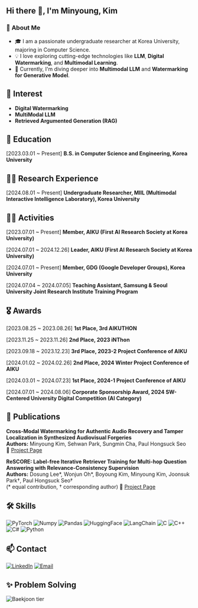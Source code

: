 ## Hi there 👋, I'm Minyoung, Kim

### 🌟 **About Me**  
- 🎓 I am a passionate undergraduate researcher at Korea University, majoring in Computer Science.  
- 💡 I love exploring cutting-edge technologies like **LLM**, **Digital Watermarking**, and **Multimodal Learning**.  
- 🌱 Currently, I'm diving deeper into **Multimodal LLM** and **Watermarking for Generative Model**.

## 🥰 Interest
- **Digital Watermarking**
- **MultiModal LLM**
- **Retrieved Argumented Generation (RAG)**

## 🏫 Education
[2023.03.01 ~ Present]
**B.S. in Computer Science and Engineering, Korea University**


## 🧑‍🔬 Research Experience
[2024.08.01 ~ Present]
**Undergraduate Researcher, MIIL (Multimodal Interactive Intelligence Laboratory), Korea University**


## 🏃‍♂️ Activities
[2023.07.01 ~ Present]
**Member, AIKU (First AI Research Society at Korea University)**

[2024.07.01 ~ 2024.12.26]
**Leader, AIKU (First AI Research Society at Korea University)**

[2024.07.01 ~ Present]
**Member, GDG (Google Developer Groups), Korea University**

[2024.07.04 ~ 2024.07.05]
**Teaching Assistant, Samsung & Seoul University Joint Research Institute Training Program**



## 🎖 Awards
[2023.08.25 ~ 2023.08.26]
**1st Place, 3rd AIKUTHON**

[2023.11.25 ~ 2023.11.26]
**2nd Place, 2023 iNThon**

[2023.09.18 ~ 2023.12.23]
**3rd Place, 2023-2 Project Conference of AIKU**

[2024.01.02 ~ 2024.02.26]
**2nd Place, 2024 Winter Project Conference of AIKU**

[2024.03.01 ~ 2024.07.23]
**1st Place, 2024-1 Project Conference of AIKU**

[2024.07.01 ~ 2024.08.06]
**Corporate Sponsorship Award, 2024 SW-Centered University Digital Competition (AI Category)**


## 📝 Publications
**Cross-Modal Watermarking for Authentic Audio Recovery and Tamper Localization in Synthesized Audiovisual Forgeries**  
**Authors:** Minyoung Kim, Sehwan Park, Sungmin Cha, Paul Hongsuck Seo  
🔗 [Project Page](https://eurominyoung186.github.io/CMW_SAVF/) 

**ReSCORE: Label-free Iterative Retriever Training for Multi-hop Question Answering with Relevance-Consistency Supervision**  
**Authors:** Dosung Lee\*, Wonjun Oh\*, Boyoung Kim, Minyoung Kim, Joonsuk Park†, Paul Hongsuck Seo†  
(\* equal contribution, † corresponding author)
🔗 [Project Page](https://leeds1219.github.io/ReSCORE/)


## 🛠️ Skills 
![PyTorch](https://img.shields.io/badge/PyTorch-EE4C2C?style=for-the-badge&logo=pytorch&logoColor=white)
![Numpy](https://img.shields.io/badge/Numpy-777BB4?style=for-the-badge&logo=numpy&logoColor=white)
![Pandas](https://img.shields.io/badge/Pandas-2C2D72?style=for-the-badge&logo=pandas&logoColor=white)
![HuggingFace](https://img.shields.io/badge/-HuggingFace-FDEE21?style=for-the-badge&logo=HuggingFace&logoColor=black)
![LangChain](https://img.shields.io/badge/langchain-1C3C3C?style=for-the-badge&logo=langchain&logoColor=white)
![C](https://img.shields.io/badge/C-00599C?style=for-the-badge&logo=c&logoColor=white)
![C++](https://img.shields.io/badge/C%2B%2B-00599C?style=for-the-badge&logo=c%2B%2B&logoColor=white)
![C#](https://img.shields.io/badge/C%23-239120?style=for-the-badge&logo=csharp&logoColor=white)
![Python](https://img.shields.io/badge/Python-FFD43B?style=for-the-badge&logo=python&logoColor=blue)

## 📫 Contact
[![LinkedIn](https://img.shields.io/badge/LinkedIn-0077B5?style=for-the-badge&logo=linkedin&logoColor=white)](www.linkedin.com/in/minyoung-kim-b40349276)
[![Email](https://img.shields.io/badge/Email-D14836?style=for-the-badge&logo=gmail&logoColor=white)](omniverse186@korea.ac.kr)


## ✨ Problem Solving
![Baekjoon tier](http://mazassumnida.wtf/api/v2/generate_badge?boj=omniverse186)
<!--
**EuroMinyoung186/EuroMinyoung186** is a ✨ _special_ ✨ repository because its `README.md` (this file) appears on your GitHub profile.

Here are some ideas to get you started:

- 🔭 I’m currently working on ...
- 🌱 I’m currently learning ...
- 👯 I’m looking to collaborate on ...
- 🤔 I’m looking for help with ...
- 💬 Ask me about ...
- 📫 How to reach me: ...
- 😄 Pronouns: ...
- ⚡ Fun fact: ...
-->
